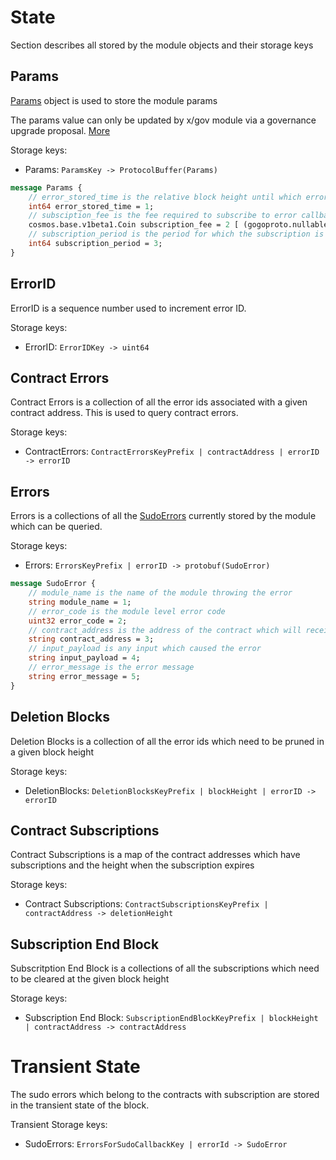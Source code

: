 # State

Section describes all stored by the module objects and their storage keys

## Params

[Params](../../../proto/archway/cwerrors/v1/params.proto) object is used to store the module params

The params value can only be updated by x/gov module via a governance upgrade proposal. [More](./02_messages.md#msgupdateparams)

Storage keys:
* Params: `ParamsKey -> ProtocolBuffer(Params)`

```protobuf
message Params {
    // error_stored_time is the relative block height until which error is stored
    int64 error_stored_time = 1; 
    // subsciption_fee is the fee required to subscribe to error callbacks
    cosmos.base.v1beta1.Coin subscription_fee = 2 [ (gogoproto.nullable) = false ];
    // subscription_period is the period for which the subscription is valid
    int64 subscription_period = 3;
}
```

## ErrorID

ErrorID is a sequence number used to increment error ID.

Storage keys:
* ErrorID: `ErrorIDKey -> uint64`

## Contract Errors

Contract Errors is a collection of all the error ids associated with a given contract address. This is used to query contract errors.

Storage keys:
* ContractErrors: `ContractErrorsKeyPrefix | contractAddress | errorID -> errorID`

## Errors

Errors is a collections of all the [SudoErrors](../../../proto/archway/cwerrors/v1/cwerrors.proto) currently stored by the module which can be queried.

Storage keys:
* Errors: `ErrorsKeyPrefix | errorID -> protobuf(SudoError)`

```protobuf
message SudoError {
    // module_name is the name of the module throwing the error
    string module_name = 1;
    // error_code is the module level error code
    uint32 error_code = 2;
    // contract_address is the address of the contract which will receive the error callback
    string contract_address = 3;
    // input_payload is any input which caused the error
    string input_payload = 4;
    // error_message is the error message
    string error_message = 5;
}
```

## Deletion Blocks

Deletion Blocks is a collection of all the error ids which need to be pruned in a given block height

Storage keys:
* DeletionBlocks: `DeletionBlocksKeyPrefix | blockHeight | errorID -> errorID`

## Contract Subscriptions

Contract Subscriptions is a map of the contract addresses which have subscriptions and the height when the subscription expires

Storage keys:
* Contract Subscriptions: `ContractSubscriptionsKeyPrefix | contractAddress -> deletionHeight`

## Subscription End Block

Subscritption End Block is a collections of all the subscriptions which need to be cleared at the given block height

Storage keys:
* Subscription End Block: `SubscriptionEndBlockKeyPrefix | blockHeight | contractAddress -> contractAddress`

# Transient State

The sudo errors which belong to the contracts with subscription are stored in the transient state of the block.

Transient Storage keys:
* SudoErrors: `ErrorsForSudoCallbackKey | errorId -> SudoError`